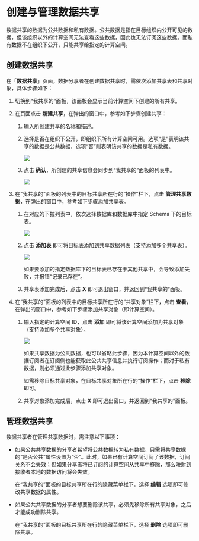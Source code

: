 # 创建与管理数据共享

数据共享的数据为公共数据和私有数据。公共数据是指在目标组织内公开可见的数据，但该组织以外的计算空间无法查看这些数据，因此也无法订阅这些数据。而私有数据不在组织下公开，只能共享给指定的计算空间。

## 创建数据共享

在「**数据共享**」页面，数据分享者在创建数据共享时，需依次添加共享表和共享对象，具体步骤如下：

1. 切换到“我共享的”面板，该面板会显示当前计算空间下创建的所有共享。

2. 在页面点击 **新建共享**，在弹出的窗口中，参考如下步骤创建共享：
   1. 输入所创建共享的名称和描述。
   2. 选择是否在组织下公开，即组织下所有计算空间可用。选项“是”表明该共享的数据是公共数据，选项“否”则表明该共享的数据是私有数据。
   
      <img src="https://pdb-doc.oss-cn-beijing.aliyuncs.com/data-sharing/v1/create-new-ds.png" scope="external" />

   3. 点击 **确认**，所创建的共享信息会同步到“我共享的”面板的列表中。

      <img src="https://pdb-doc.oss-cn-beijing.aliyuncs.com/data-sharing/v1/new-ds-list-1.png" scope="external" />

3. 在“我共享的”面板的列表中的目标共享所在行的“操作”栏下，点击 **管理共享数据**，在弹出的窗口中，参考如下步骤添加共享表。

   1. 在对应的下拉列表中，依次选择数据库和数据库中指定 Schema 下的目标表。

      <img src="https://pdb-doc.oss-cn-beijing.aliyuncs.com/data-sharing/v1/manage-share-data-1.png" scope="external" />

   2. 点击 **添加表** 即可将目标表添加到共享数据列表（支持添加多个共享表）。

      <img src="https://pdb-doc.oss-cn-beijing.aliyuncs.com/data-sharing/v1/add-ds-table-1.png" scope="external" />

      <note type="attention">
         <p> 如果要添加的指定数据库下的目标表已存在于其他共享中，会导致添加失败，并报错“记录已存在”。</p>   
      </note>

   3. 共享表添加完成后，点击 **X** 即可退出窗口，并返回到“我共享的”面板。

4. 在“我共享的”面板的列表中的目标共享所在行的“共享对象”栏下，点击 **查看**，在弹出的窗口中，参考如下步骤添加共享对象（即计算空间）。
   1. 输入指定的计算空间 ID，点击 **添加** 即可将该计算空间添加为共享对象（支持添加多个共享对象）。  

       <img src="https://pdb-doc.oss-cn-beijing.aliyuncs.com/data-sharing/v1/add-share-objects.png" scope="external" />

       <note type="tip">
          <p> 如果共享数据为公共数据，也可以省略此步骤，因为本计算空间以外的数据订阅者在订阅侧也能获取此公共共享信息并执行订阅操作；而对于私有数据，则必须通过此步骤添加共享对象。</p>   
       </note>

       如需移除目标共享对象，在目标共享对象所在行的“操作”栏下，点击 **移除** 即可。

   2. 共享对象添加完成后，点击 **X** 即可退出窗口，并返回到“我共享的”面板。

## 管理数据共享

数据共享者在管理共享数据时，需注意以下事项：

* 如果公共共享数据的分享者希望将公共数据转为私有数据，只需将共享数据的“是否公共”属性设置为“否”。此时，如果已有计算空间订阅了该数据，订阅关系不会失效；但如果分享者将已订阅的计算空间从共享中移除，那么映射到接收者本地的数据访问将会失效。

  在“我共享的”面板的目标共享所在行的隐藏菜单栏下，选择 **编辑** 选项即可修改共享数据的属性。

* 如果公共共享数据的分享者想要删除该共享，必须先移除所有共享对象，之后才能成功删除共享。

  在“我共享的”面板的目标共享所在行的隐藏菜单栏下，选择 **删除** 选项即可删除共享。
